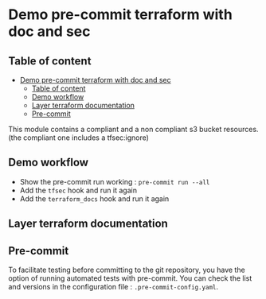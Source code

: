 # Demo pre-commit terraform with doc and sec

## Table of content
<!--TOC-->

- [Demo pre-commit terraform with doc and sec](#demo-pre-commit-terraform-with-doc-and-sec)
  - [Table of content](#table-of-content)
  - [Demo workflow](#demo-workflow)
  - [Layer terraform documentation](#layer-terraform-documentation)
  - [Pre-commit](#pre-commit)

<!--TOC-->

This module contains a compliant and a non compliant s3 bucket resources. (the compliant one includes a tfsec:ignore)

## Demo workflow
* Show the pre-commit run working : `pre-commit run --all`
* Add the `tfsec` hook and run it again
* Add the `terraform_docs` hook and run it again

## Layer terraform documentation

<!-- BEGINNING OF PRE-COMMIT-TERRAFORM DOCS HOOK -->
<!-- END OF PRE-COMMIT-TERRAFORM DOCS HOOK -->

## Pre-commit
To facilitate testing before committing to the git repository, you have the option of running automated tests with pre-commit. You can check the list and versions in the configuration file : `.pre-commit-config.yaml`.

